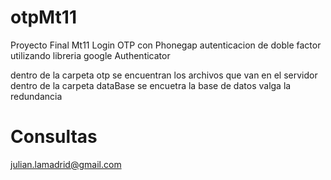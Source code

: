 # otpMt11
Proyecto Final Mt11
Login OTP con Phonegap
autenticacion de doble factor utilizando libreria google Authenticator

dentro de la carpeta otp se encuentran los archivos que van en el servidor 
dentro de la carpeta dataBase se encuetra la base de datos valga la redundancia

# Consultas
julian.lamadrid@gmail.com

